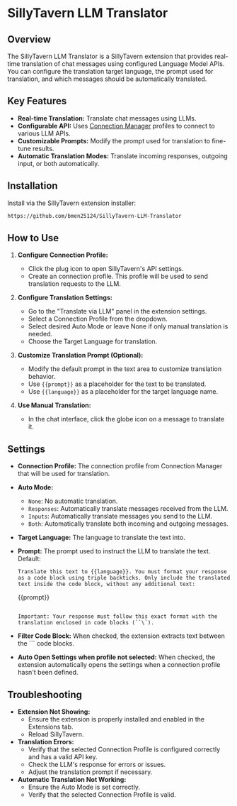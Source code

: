 # SillyTavern LLM Translator

## Overview

The SillyTavern LLM Translator is a SillyTavern extension that provides real-time translation of chat messages using configured Language Model APIs. You can configure the translation target language, the prompt used for translation, and which messages should be automatically translated.

## Key Features

*   **Real-time Translation:** Translate chat messages using LLMs.
*   **Configurable API:** Uses [Connection Manager](https://docs.sillytavern.app/usage/core-concepts/connection-profiles/) profiles to connect to various LLM APIs.
*   **Customizable Prompts:** Modify the prompt used for translation to fine-tune results.
*   **Automatic Translation Modes:** Translate incoming responses, outgoing input, or both automatically.

## Installation

Install via the SillyTavern extension installer:

```txt
https://github.com/bmen25124/SillyTavern-LLM-Translator
```

## How to Use

1.  **Configure Connection Profile:**
    *   Click the plug icon to open SillyTavern's API settings.
    *   Create an connection profile. This profile will be used to send translation requests to the LLM.

2.  **Configure Translation Settings:**
    *   Go to the "Translate via LLM" panel in the extension settings.
    *   Select a Connection Profile from the dropdown.
    *   Select desired Auto Mode or leave None if only manual translation is needed.
    *   Choose the Target Language for translation.

3.  **Customize Translation Prompt (Optional):**
    *   Modify the default prompt in the text area to customize translation behavior.
    *   Use `{{prompt}}` as a placeholder for the text to be translated.
    *   Use `{{language}}` as a placeholder for the target language name.

4.  **Use Manual Translation:**
    *   In the chat interface, click the globe icon on a message to translate it.

## Settings

*   **Connection Profile:** The connection profile from Connection Manager that will be used for translation.
*   **Auto Mode:**
    *   `None`: No automatic translation.
    *   `Responses`: Automatically translate messages received from the LLM.
    *   `Inputs`: Automatically translate messages you send to the LLM.
    *   `Both`: Automatically translate both incoming and outgoing messages.
*   **Target Language:** The language to translate the text into.
*   **Prompt:** The prompt used to instruct the LLM to translate the text. Default:

    ```text
    Translate this text to {{language}}. You must format your response as a code block using triple backticks. Only include the translated text inside the code block, without any additional text:

    ```
    {{prompt}}
    ```

    Important: Your response must follow this exact format with the translation enclosed in code blocks (``\`).
    ```

*   **Filter Code Block:** When checked, the extension extracts text between the \`\`\` code blocks.
*   **Auto Open Settings when profile not selected:** When checked, the extension automatically opens the settings when a connection profile hasn't been defined.

## Troubleshooting

*   **Extension Not Showing:**
    *   Ensure the extension is properly installed and enabled in the Extensions tab.
    *   Reload SillyTavern.
*   **Translation Errors:**
    *   Verify that the selected Connection Profile is configured correctly and has a valid API key.
    *   Check the LLM's response for errors or issues.
    *   Adjust the translation prompt if necessary.
*   **Automatic Translation Not Working:**
    *   Ensure the Auto Mode is set correctly.
    *   Verify that the selected Connection Profile is valid.
